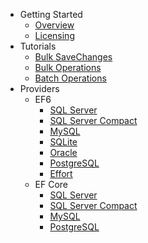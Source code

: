 - Getting Started
   - [Overview](overview.md)
   - [Licensing](licensing.md)
- Tutorials
   - [Bulk SaveChanges](tutorial-bulk-savechanges.md)
   - [Bulk Operations](tutorial-bulk-operations.md)
   - [Batch Operations](tutorial-batch-operations.md)
- Providers
   - EF6
      - [SQL Server](providers/ef6/sql-server-provider.md)
      - [SQL Server Compact](providers/ef6/sql-server-compact-provider.md)
      - [MySQL](providers/ef6/mysql-provider.md)
      - [SQLite](providers/ef6/sqlite-provider.md)
      - [Oracle](providers/ef6/oracle-provider.md)
      - [PostgreSQL](providers/ef6/postgresql-provider.md)
      - [Effort](providers/ef6/effort-provider.md)
   - EF Core
      - [SQL Server](providers/efcore/efcore-sql-server-provider.md)
      - [SQL Server Compact](providers/efcore/efcore-sql-server-compact-provider.md)
      - [MySQL](providers/efcore/efcore-mysql-provider.md)
      - [PostgreSQL](providers/efcore/efcore-postgresql-provider.md)

